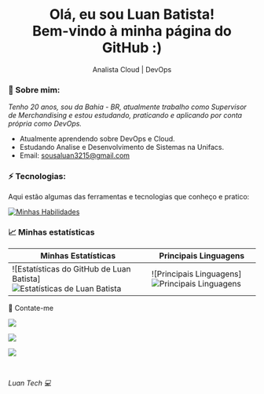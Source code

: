<h1 align='center'>
  Olá, eu sou Luan Batista!
  <br/>
  Bem-vindo à minha página do GitHub :)
</h1>

<p align='center'>
  Analista Cloud | DevOps
</p>

### 👾 Sobre mim:

<p>
  <em>
    Tenho 20 anos, sou da Bahia - BR, atualmente trabalho como Supervisor de Merchandising e estou estudando, praticando e aplicando por conta própria como DevOps.
  </em>
</p>

- Atualmente aprendendo sobre DevOps e Cloud.
- Estudando Analise e Desenvolvimento de Sistemas na Unifacs.
- Email: sousaluan3215@gmail.com

### ⚡ Tecnologias:

Aqui estão algumas das ferramentas e tecnologias que conheço e pratico:

[![Minhas Habilidades](https://skillicons.dev/icons?i=Docker,nodejs,Kubernetes,aws,ansible,jenkins,nginx)](https://skillicons.dev)

### 📈 Minhas estatísticas

| Minhas Estatísticas                                                                                                                                              | Principais Linguagens                                                                                                                                                                      |
| ----------------------------------------------------------------------------------------------------------------------------------------------------------------- | ------------------------------------------------------------------------------------------------------------------------------------------------------------------------------------------- |
| ![Estatísticas do GitHub de Luan Batista]![Estatísticas de Luan Batista](https://github-readme-stats.vercel.app/api?username=LuanBatistaa&show_icons=true&hide_border=true&count_private=true&theme=jolly)| ![Principais Linguagens]![Principais Linguagens](https://github-readme-stats.vercel.app/api/top-langs/?username=LuanBatistaa&langs_count=10&count_private=true&hide_border=true&theme=jolly&layout=compact) |

💬 Contate-me

<div>
  <a href="https://www.linkedin.com/in/luanbatistadev3215/" target="_blank"><img src="https://img.shields.io/badge/-LinkedIn-%230077B5?style=for-the-badge&logo=linkedin&logoColor=white" target="_blank"></a>

  <a href = "mailto:Sousaluan3215@gmail.com"><img src="https://img.shields.io/badge/-Gmail-%23333?style=for-the-badge&logo=gmail&logoColor=white" target="_blank"></a>

  <a href="https://www.instagram.com/luan_batista.s" target="_blank"><img src="https://img.shields.io/badge/-Instagram-%23E4405F?style=for-the-badge&logo=instagram&logoColor=white" target="_blank"></a>


</div>
<br>
<p><spam style="font-style:italic">Luan Tech 💻</spam></p>
